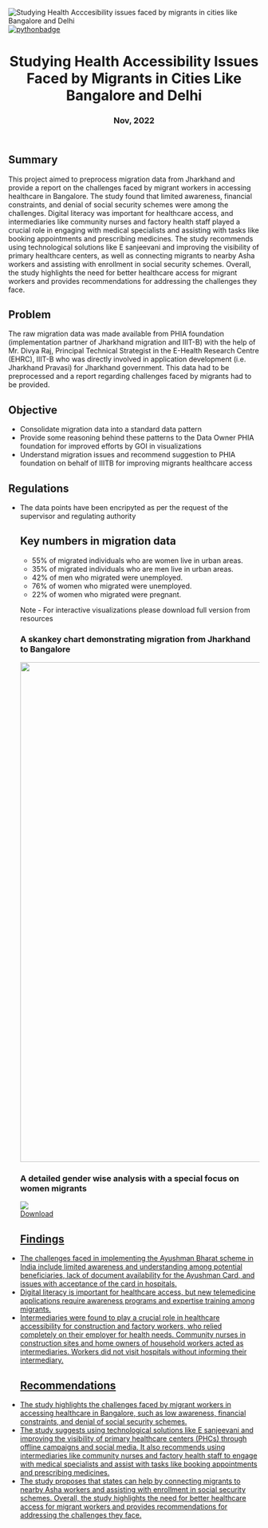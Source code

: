 ![Studying Health Acccesibility issues faced by migrants in cities like Bangalore and Delhi](https://socialify.git.ci/VinayakJha-1/Bengaluru_to_Jharkhand_Migration/image?font=Bitter&language=1&name=1&owner=1&pattern=Charlie%20Brown&stargazers=1&theme=Light)
[![pythonbadge](https://forthebadge.com/images/badges/made-with-python.svg)](https://forthebadge.com)
<!DOCTYPE html>
<html>
<head>
  <!--
<style>
		body {
			font-family: Arial, sans-serif;
			background-color: #f2f2f2;
		}
		h1 {
			text-align: center;
			color: #1a1a1a;
			margin-top: 50px;
		}
		h2 {
			color: #1a1a1a;
			margin-top: 30px;
		}
		p {
			color: #4d4d4d;
			font-size: 18px;
			line-height: 1.5;
			margin-top: 20px;
		}
		ul {
			margin-top: 20px;
			margin-left: 30px;
		}
		li {
			color: #4d4d4d;
			font-size: 18px;
			line-height: 1.5;
		}

  
    header {
      background-color: #0072C6;
      color: #FFF;
      padding: 20px;
      text-align: center;
      margin-bottom: 20px;
    }
    
    .highlight {
			background-color: #FCD116;
			padding: 3px 5px;
			border-radius: 3px;
		}
  
  </style>
  -->
</head>
<body>
	<header>
		<h1> Studying Health Accessibility Issues Faced by Migrants in Cities Like Bangalore and Delhi </h1>
    <h3> 	Nov, 2022</h3>
	</header>
	
<h2>Summary</h2>
<p> This project aimed to preprocess migration data from Jharkhand and provide a report on the challenges faced by migrant workers in accessing healthcare in Bangalore. The study found that limited awareness, financial constraints, and denial of social security schemes were among the challenges. Digital literacy was important for healthcare access, and intermediaries like community nurses and factory health staff played a crucial role in engaging with medical specialists and assisting with tasks like booking appointments and prescribing medicines. The study recommends using technological solutions like E sanjeevani and improving the visibility of primary healthcare centers, as well as connecting migrants to nearby Asha workers and assisting with enrollment in social security schemes. Overall, the study highlights the need for better healthcare access for migrant workers and provides recommendations for addressing the challenges they face. </p>


<h2> Problem</h2>

<p>The raw migration data was made available from PHIA foundation (implementation partner of Jharkhand migration
and IIIT-B) with the help of Mr. Divya Raj, Principal Technical Strategist in the E-Health Research Centre 
(EHRC), IIIT-B who was directly involved in application development (i.e. Jharkhand Pravasi) for 
Jharkhand government. This data had to be preprocessed and a report regarding challenges faced by migrants had to be provided. </p>


<h2> Objective</h2>
<ul>
<li>  Consolidate migration data into a standard data pattern</li>
<li>  Provide some reasoning behind these patterns to the Data Owner PHIA foundation for improved efforts by GOI in visualizations </li>
<li>  Understand migration issues and recommend suggestion to PHIA foundation on behalf of IIITB for improving migrants healthcare access </li>
</ul>



<h2>Regulations</h2> 
<ul>
<li>The data points have been encripyted as per the request of the supervisor and regulating authority </li>


<h2>Key numbers in migration data </h2>
<ul>
<li>55% of migrated individuals who are women live in urban areas.</li>
<li>35% of migrated individuals who are men live in urban areas.</li>
<li>42% of men who migrated were unemployed.</li>
<li>76% of women who migrated were unemployed.</li>
<li>22% of women who migrated were pregnant.</li>
</ul>

Note - For interactive visualizations please download full version from resources

<h3> A skankey chart demonstrating migration from Jharkhand to Bangalore </h3>
<a href="https://www.thequint.com/tech-and-auto/tech-news/internet-shutdowns-cost-india-over-rs-33-8-crore-per-hour"> 
  <img src="https://tinypic.host/images/2023/04/14/Migration_overall_patterns.jpeg" width="1000">
</a>

<h3> A detailed gender wise analysis with a special focus on women migrants </h3>
<img src="https://drive.google.com/uc?export=view&id=17ue_3fxHW1Nt88mJop9fSBVggkJC5S4I">
 <br>
 <a href="https://drive.google.com/uc?export=download&id=17ue_3fxHW1Nt88mJop9fSBVggkJC5S4I" download>
    Download
<h2>Findings</h2>
<li>The challenges faced in implementing the Ayushman Bharat scheme in India include limited awareness and understanding among potential beneficiaries, lack of document availability for the Ayushman Card, and issues with acceptance of the card in hospitals.</li>
<li>Digital literacy is important for healthcare access, but new telemedicine applications require awareness programs and expertise training among migrants.</li>
<li>Intermediaries were found to play a crucial role in healthcare accessibility for construction and factory workers, who relied completely on their employer for health needs. Community nurses in construction sites and home owners of household workers acted as intermediaries. Workers did not visit hospitals without informing their intermediary. </li>


<h2> Recommendations </h2>
<li> The study highlights the challenges faced by migrant workers in accessing healthcare in Bangalore, such as low awareness, financial constraints, and denial of social security schemes.</li>
<li> The study suggests using technological solutions like E sanjeevani and improving the visibility of primary healthcare centers (PHCs) through offline campaigns and social media. It also recommends using intermediaries like community nurses and factory health staff to engage with medical specialists and assist with tasks like booking appointments and prescribing medicines.</li>
<li> The study proposes that states can help by connecting migrants to nearby Asha workers and assisting with enrollment in social security schemes. Overall, the study highlights the need for better healthcare access for migrant workers and provides recommendations for addressing the challenges they face.</li>

